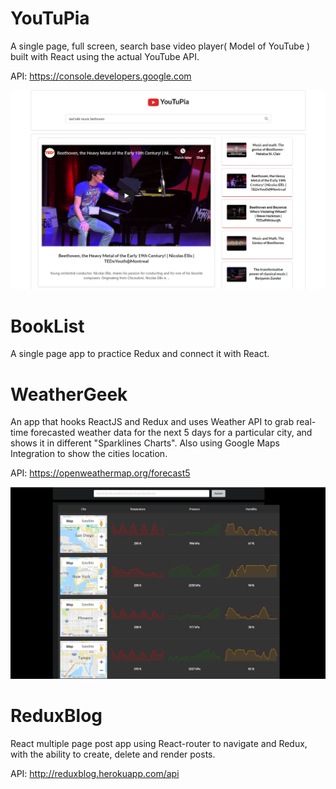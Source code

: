 # YouTuPia
A single page, full screen, search base video player( Model of YouTube ) built with React using the actual YouTube API.

API: https://console.developers.google.com 

![YouTuPia](https://github.com/zahrafalah/ReduxSimpleStarter/blob/master/YouTuPia.PNG)


# BookList
A single page app to practice Redux and connect it with React.

# WeatherGeek
An app that hooks ReactJS and Redux and uses Weather API to grab real-time forecasted weather data for the next 5 days for a particular city, and shows it in different "Sparklines Charts". Also using Google Maps Integration to show the cities location.

 API: https://openweathermap.org/forecast5

 ![WeatherGeek](https://github.com/zahrafalah/ReduxSimpleStarter/blob/master/WeatherGeek.PNG)

# ReduxBlog 

React multiple page post app using React-router to navigate and Redux, with the ability to create, delete and render posts.

 API: http://reduxblog.herokuapp.com/api

